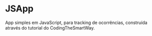 # JSApp

App simples em JavaScript, para tracking de ocorrências, construída através do tutorial do CodingTheSmartWay.

